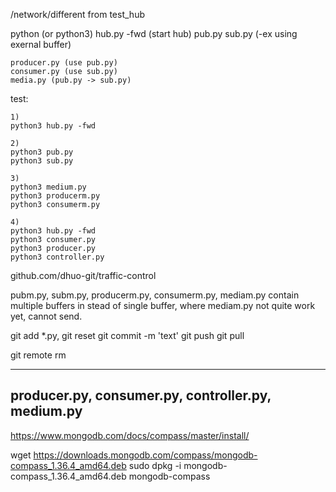 /network/different from test_hub

python (or python3)
	hub.py -fwd  (start hub)
	pub.py 
	sub.py (-ex using exernal buffer) 

	producer.py (use pub.py)
	consumer.py (use sub.py)
	media.py (pub.py -> sub.py)
test:

	1) 
	python3 hub.py -fwd

	2)
	python3 pub.py
	python3 sub.py

	3)
	python3 medium.py
	python3 producerm.py
	python3 consumerm.py

	4)
	python3 hub.py -fwd
	python3 consumer.py
	python3 producer.py
	python3 controller.py
	
github.com/dhuo-git/traffic-control


pubm.py, subm.py, producerm.py, consumerm.py, mediam.py 
contain multiple buffers in stead of single buffer, where mediam.py not quite work yet, cannot send.

git add *.py, git reset
git commit -m 'text'
git push
git pull

git remote rm <remote-name>

-----
producer.py, consumer.py, controller.py, medium.py
-----
https://www.mongodb.com/docs/compass/master/install/

wget https://downloads.mongodb.com/compass/mongodb-compass_1.36.4_amd64.deb
sudo dpkg -i mongodb-compass_1.36.4_amd64.deb
mongodb-compass

